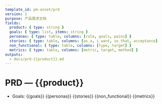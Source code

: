 ```yaml
---
template_id: pm-asset/prd
version: 1
purpose: 产品需求文档
fields:
  product: { type: string }
  goals: { type: list, items: string }
  personas: { type: table, columns: [role, goals, pains] }
  stories: { type: table, columns: [as_a, i_want, so_that, acceptance] }
  non_functional: { type: table, columns: [type, target] }
  metrics: { type: table, columns: [metric, target, method] }
outputs:
  - docs/prd-{{product}}.md
---
```


# PRD — {{product}}

- Goals: {{goals}}
  {{personas}}
  {{stories}}
  {{non_functional}}
  {{metrics}}
